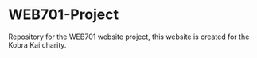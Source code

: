 # WEB701-Project
Repository for the WEB701 website project, this website is created for the Kobra Kai charity.
